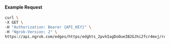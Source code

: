 <!-- Code generated for API Clients. DO NOT EDIT. -->

#### Example Request

```bash
curl \
-X GET \
-H "Authorization: Bearer {API_KEY}" \
-H "Ngrok-Version: 2" \
https://api.ngrok.com/edges/https/edghts_2pvhIagDoOueIB2GJhi2fcr4mxj/routes/edghtsrt_2pvhIdZ9mLlsVd9G0iSxfiZBstQ/traffic_policy
```

